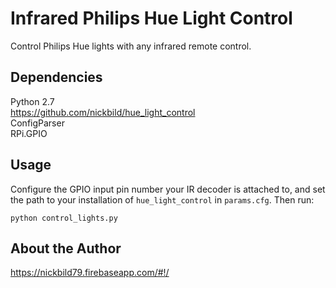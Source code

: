 # Infrared Philips Hue Light Control

Control Philips Hue lights with any infrared remote control.

## Dependencies

Python 2.7  
https://github.com/nickbild/hue_light_control  
ConfigParser  
RPi.GPIO

## Usage

Configure the GPIO input pin number your IR decoder is attached to, and set the path to
your installation of `hue_light_control` in `params.cfg`.  Then run:

`python control_lights.py`

## About the Author

https://nickbild79.firebaseapp.com/#!/

